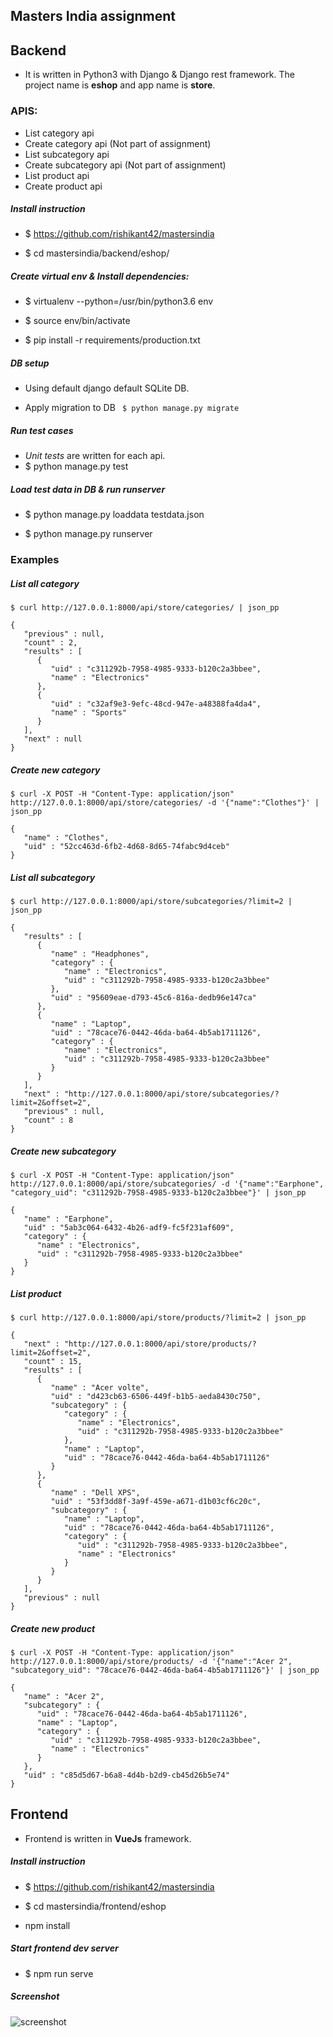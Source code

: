 ## Masters India assignment

## Backend
- It is written in Python3 with Django & Django rest framework. The project name is **eshop** and app name is **store**.


### APIS:
- List category api
- Create category api (Not part of assignment)
- List subcategory api
- Create subcategory api (Not part of assignment)
- List product api
- Create product api

##### Install instruction
- $ https://github.com/rishikant42/mastersindia

- $ cd mastersindia/backend/eshop/

##### Create virtual env & Install dependencies:
- $ virtualenv --python=/usr/bin/python3.6 env

- $ source env/bin/activate

- $ pip install -r requirements/production.txt

##### DB setup
- Using default django default SQLite DB.


- Apply migration to DB ` $ python manage.py migrate`

##### Run test cases
- *Unit tests* are written for each api.
- $ python manage.py test

##### Load test data in DB & run runserver
- $ python manage.py loaddata testdata.json

- $ python manage.py runserver

### Examples

##### List all category

```
$ curl http://127.0.0.1:8000/api/store/categories/ | json_pp

{
   "previous" : null,
   "count" : 2,
   "results" : [
      {
         "uid" : "c311292b-7958-4985-9333-b120c2a3bbee",
         "name" : "Electronics"
      },
      {
         "uid" : "c32af9e3-9efc-48cd-947e-a48388fa4da4",
         "name" : "Sports"
      }
   ],
   "next" : null
}
```

##### Create new category
```
$ curl -X POST -H "Content-Type: application/json" http://127.0.0.1:8000/api/store/categories/ -d '{"name":"Clothes"}' | json_pp

{
   "name" : "Clothes",
   "uid" : "52cc463d-6fb2-4d68-8d65-74fabc9d4ceb"
}
```

##### List all subcategory
```
$ curl http://127.0.0.1:8000/api/store/subcategories/?limit=2 | json_pp

{
   "results" : [
      {
         "name" : "Headphones",
         "category" : {
            "name" : "Electronics",
            "uid" : "c311292b-7958-4985-9333-b120c2a3bbee"
         },
         "uid" : "95609eae-d793-45c6-816a-dedb96e147ca"
      },
      {
         "name" : "Laptop",
         "uid" : "78cace76-0442-46da-ba64-4b5ab1711126",
         "category" : {
            "name" : "Electronics",
            "uid" : "c311292b-7958-4985-9333-b120c2a3bbee"
         }
      }
   ],
   "next" : "http://127.0.0.1:8000/api/store/subcategories/?limit=2&offset=2",
   "previous" : null,
   "count" : 8
}
```
##### Create new subcategory
```
$ curl -X POST -H "Content-Type: application/json" http://127.0.0.1:8000/api/store/subcategories/ -d '{"name":"Earphone", "category_uid": "c311292b-7958-4985-9333-b120c2a3bbee"}' | json_pp

{
   "name" : "Earphone",
   "uid" : "5ab3c064-6432-4b26-adf9-fc5f231af609",
   "category" : {
      "name" : "Electronics",
      "uid" : "c311292b-7958-4985-9333-b120c2a3bbee"
   }
}
```

##### List product
```
$ curl http://127.0.0.1:8000/api/store/products/?limit=2 | json_pp

{
   "next" : "http://127.0.0.1:8000/api/store/products/?limit=2&offset=2",
   "count" : 15,
   "results" : [
      {
         "name" : "Acer volte",
         "uid" : "d423cb63-6506-449f-b1b5-aeda8430c750",
         "subcategory" : {
            "category" : {
               "name" : "Electronics",
               "uid" : "c311292b-7958-4985-9333-b120c2a3bbee"
            },
            "name" : "Laptop",
            "uid" : "78cace76-0442-46da-ba64-4b5ab1711126"
         }
      },
      {
         "name" : "Dell XPS",
         "uid" : "53f3dd8f-3a9f-459e-a671-d1b03cf6c20c",
         "subcategory" : {
            "name" : "Laptop",
            "uid" : "78cace76-0442-46da-ba64-4b5ab1711126",
            "category" : {
               "uid" : "c311292b-7958-4985-9333-b120c2a3bbee",
               "name" : "Electronics"
            }
         }
      }
   ],
   "previous" : null
}
```

##### Create new product
```
$ curl -X POST -H "Content-Type: application/json" http://127.0.0.1:8000/api/store/products/ -d '{"name":"Acer 2", "subcategory_uid": "78cace76-0442-46da-ba64-4b5ab1711126"}' | json_pp 

{
   "name" : "Acer 2",
   "subcategory" : {
      "uid" : "78cace76-0442-46da-ba64-4b5ab1711126",
      "name" : "Laptop",
      "category" : {
         "uid" : "c311292b-7958-4985-9333-b120c2a3bbee",
         "name" : "Electronics"
      }
   },
   "uid" : "c85d5d67-b6a8-4d4b-b2d9-cb45d26b5e74"
}
```
## Frontend
- Frontend is written in **VueJs** framework.

##### Install instruction
- $ https://github.com/rishikant42/mastersindia

- $ cd mastersindia/frontend/eshop

- npm install

##### Start frontend dev server
- $ npm run serve

##### Screenshot

![screenshot](https://github.com/rishikant42/mastersindia/blob/master/Screenshot.png?raw=true)
